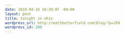 ```yaml
--- 
date: 2010-04-16 16:29:07 -04:00
layout: post
title: tonight in ohio
wordpress_url: http://mattbutterfield.com/blog/?p=209
wordpress_id: 209
---
```

<p style="text-align: center;"><img src="http://mattbutterfield.com/blogpics/026.jpg" alt="" /></p>
<p style="text-align: center;"></p>
